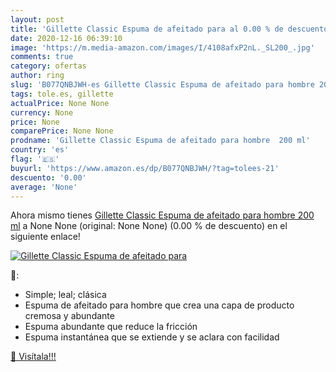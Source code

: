 ```yaml
---
layout: post
title: 'Gillette Classic Espuma de afeitado para al 0.00 % de descuento'
date: 2020-12-16 06:39:10
image: 'https://m.media-amazon.com/images/I/4108afxP2nL._SL200_.jpg'
comments: true
category: ofertas
author: ring
slug: 'B077QNBJWH-es Gillette Classic Espuma de afeitado para hombre 200 ml'
tags: tole.es, gillette
actualPrice: None None
currency: None
price: None
comparePrice: None None
prodname: 'Gillette Classic Espuma de afeitado para hombre  200 ml'
country: 'es'
flag: '🇪🇸'
buyurl: 'https://www.amazon.es/dp/B077QNBJWH/?tag=tolees-21'
descuento: '0.00'
average: 'None'
---
```


Ahora mismo tienes [Gillette Classic Espuma de afeitado para hombre  200 ml](https://www.amazon.es/dp/B077QNBJWH/?tag=tolees-21) a None None (original: None None) (0.00 %  de descuento) en el siguiente enlace!

[![Gillette Classic Espuma de afeitado para](https://m.media-amazon.com/images/I/4108afxP2nL._SL200_.jpg)](https://www.amazon.es/dp/B077QNBJWH/?tag=tolees-21)

🔎:

- Simple; leal; clásica
- Espuma de afeitado para hombre que crea una capa de producto cremosa y abundante
- Espuma abundante que reduce la fricción
- Espuma instantánea que se extiende y se aclara con facilidad

[🛒 Visítala!!!](https://www.amazon.es/dp/B077QNBJWH/?tag=tolees-21)
